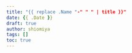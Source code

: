 ```yaml
---
title: "{{ replace .Name "-" " " | title }}"
date: {{ .Date }}
draft: true
author: shiomiya
tags: []
toc: true
---
```


